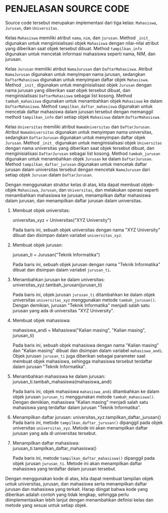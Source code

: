 # PENJELASAN SOURCE CODE

Source code tersebut merupakan implementasi dari tiga kelas: `Mahasiswa`, `Jurusan`, dan `Universitas`.

Kelas `Mahasiswa` memiliki atribut `nama`, `nim`, dan `jurusan`. Method `_init_` digunakan untuk menginisialisasi objek `Mahasiswa` dengan nilai-nilai atribut yang diberikan saat objek tersebut dibuat. Method `tampilkan_info` digunakan untuk mencetak informasi mahasiswa seperti nama, NIM, dan jurusan.

Kelas `Jurusan` memiliki atribut `NamaJurusan` dan `DaftarMahasiswa`. Atribut `NamaJurusan` digunakan untuk menyimpan nama jurusan, sedangkan `DaftarMahasiswa` digunakan untuk menyimpan daftar objek `Mahasiswa`. Method `_init_` digunakan untuk menginisialisasi objek `Jurusan` dengan nama jurusan yang diberikan saat objek tersebut dibuat, dan menginisialisasi `DaftarMahasiswa` sebagai list kosong. Method `tambah_mahasiswa` digunakan untuk menambahkan objek `Mahasiswa` ke dalam `DaftarMahasiswa`. Method `tampilkan_daftar_mahasiswa` digunakan untuk mencetak daftar mahasiswa dalam jurusan tersebut dengan memanggil method `tampilkan_info` dari setiap objek `Mahasiswa` dalam `DaftarMahasiswa`.

Kelas `Universitas` memiliki atribut `NamaUniversitas` dan `DaftarJurusan`. Atribut `NamaUniversitas` digunakan untuk menyimpan nama universitas, sedangkan `DaftarJurusan` digunakan untuk menyimpan daftar objek `Jurusan`. Method `_init_` digunakan untuk menginisialisasi objek `Universitas` dengan nama universitas yang diberikan saat objek tersebut dibuat, dan menginisialisasi `DaftarJurusan` sebagai list kosong. Method `tambah_jurusan` digunakan untuk menambahkan objek `Jurusan` ke dalam `DaftarJurusan`. Method `tampilkan_daftar_jurusan` digunakan untuk mencetak daftar jurusan dalam universitas tersebut dengan mencetak `NamaJurusan` dari setiap objek `Jurusan` dalam `DaftarJurusan`.

Dengan menggunakan struktur kelas di atas, kita dapat membuat objek-objek `Mahasiswa`, `Jurusan`, dan `Universitas`, dan melakukan operasi seperti menambahkan mahasiswa ke jurusan, menampilkan daftar mahasiswa dalam jurusan, dan menampilkan daftar jurusan dalam universitas.

1. Membuat objek universitas:

   universitas_xyz = Universitas("XYZ University")

   Pada baris ini, sebuah objek universitas dengan nama "XYZ University" dibuat dan disimpan dalam variabel `universitas_xyz`.

2. Membuat objek jurusan:

   jurusan_ti = Jurusan("Teknik Informatika")

   Pada baris ini, sebuah objek jurusan dengan nama "Teknik Informatika" dibuat dan disimpan dalam variabel `jurusan_ti`.

3. Menambahkan jurusan ke dalam universitas:
 universitas_xyz.tambah_jurusan(jurusan_ti)

   Pada baris ini, objek jurusan `jurusan_ti` ditambahkan ke dalam objek universitas `universitas_xyz` menggunakan metode `tambah_jurusan()`. Dengan demikian, jurusan "Teknik Informatika" menjadi salah satu jurusan yang ada di universitas "XYZ University".

4. Membuat objek mahasiswa:

   mahasiswa_andi = Mahasiswa("Kalian masing", "Kalian masing", jurusan_ti)

   Pada baris ini, sebuah objek mahasiswa dengan nama "Kalian masing" dan "Kalian masing" dibuat dan disimpan dalam variabel `mahasiswa_andi`. Objek jurusan `jurusan_ti` juga diberikan sebagai parameter saat membuat objek mahasiswa, sehingga mahasiswa tersebut terdaftar dalam jurusan "Teknik Informatika".

5. Menambahkan mahasiswa ke dalam jurusan:
 jurusan_ti.tambah_mahasiswa(mahasiswa_andi)

   Pada baris ini, objek mahasiswa `mahasiswa_andi` ditambahkan ke dalam objek jurusan `jurusan_ti` menggunakan metode `tambah_mahasiswa()`. Dengan demikian, mahasiswa "Kalian masing" menjadi salah satu mahasiswa yang terdaftar dalam jurusan "Teknik Informatika".

6. Menampilkan daftar jurusan:
 universitas_xyz.tampilkan_daftar_jurusan()
   Pada baris ini, metode `tampilkan_daftar_jurusan()` dipanggil pada objek universitas `universitas_xyz`. Metode ini akan menampilkan daftar jurusan yang ada di universitas tersebut. 

7. Menampilkan daftar mahasiswa:
   jurusan_ti.tampilkan_daftar_mahasiswa()

   Pada baris ini, metode `tampilkan_daftar_mahasiswa()` dipanggil pada objek jurusan `jurusan_ti`. Metode ini akan menampilkan daftar mahasiswa yang terdaftar dalam jurusan tersebut.

Dengan menggunakan kode di atas, kita dapat membuat tampilan objek untuk universitas, jurusan, dan mahasiswa serta menampilkan daftar jurusan dan mahasiswa yang terkait. Harap diingat bahwa kode yang diberikan adalah contoh yang tidak lengkap, sehingga perlu diimplementasikan lebih lanjut dengan menambahkan definisi kelas dan metode yang sesuai untuk setiap objek.
